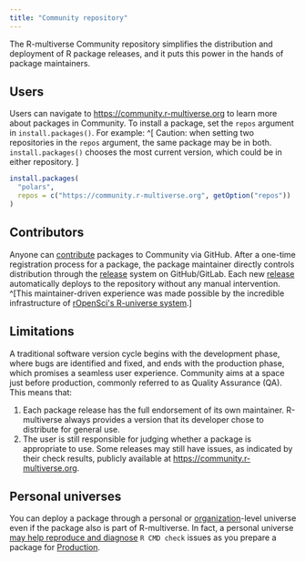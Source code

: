 ```yaml
---
title: "Community repository"
---
```


The R-multiverse Community repository simplifies the distribution and deployment of R package releases,
and it puts this power in the hands of package maintainers.

## Users

Users can navigate to <https://community.r-multiverse.org> to learn more about packages in Community.
To install a package, set the `repos` argument in `install.packages()`.
For example:
^[
Caution: when setting two repositories in the `repos` argument,
the same package may be in both.
`install.packages()` chooses the most current version,
which could be in either repository.
]

```r
install.packages(
  "polars",
  repos = c("https://community.r-multiverse.org", getOption("repos"))
)
```

## Contributors

Anyone can [contribute](contributors.md) packages to Community via GitHub.
After a one-time registration process for a package,
the package maintainer directly controls distribution through the
[release](https://docs.github.com/en/repositories/releasing-projects-on-github/managing-releases-in-a-repository)
system on GitHub/GitLab.
Each new
[release](https://docs.github.com/en/repositories/releasing-projects-on-github/managing-releases-in-a-repository)
automatically deploys to the repository without any manual intervention.
^[This maintainer-driven experience was made possible by the incredible infrastructure of [rOpenSci's R-universe system](https://ropensci.org/r-universe/).]

## Limitations

A traditional software version cycle begins with the development phase, where bugs are identified and fixed, and ends with the production phase, which promises a seamless user experience.
Community aims at a space just before production, commonly referred to as Quality Assurance (QA).
This means that:

1. Each package release has the full endorsement of its own maintainer.
R-multiverse always provides a version that its developer chose to distribute for general use.
2. The user is still responsible for judging whether a package is appropriate to use.
Some releases may still have issues, as indicated by their check results, publicly available at <https://community.r-multiverse.org>.

## Personal universes

You can deploy a package through a personal or [organization](https://docs.github.com/en/organizations/collaborating-with-groups-in-organizations/about-organizations)-level
universe even if the package also is part of R-multiverse.
In fact, a personal universe [may help reproduce and diagnose](production.qmd#debugging) `R CMD check` issues
as you prepare a package for [Production](production.qmd).

